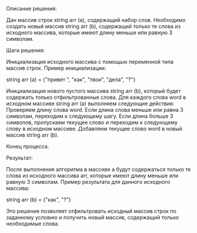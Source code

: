 Описание решения:

Дан массив строк string arr (a), содержащий набор слов. Необходимо создать новый массив string arr (b), 
содержащий только те слова из исходного массива, которые имеют длину меньше или равную 3 символам.

Шаги решения:

Инициализация исходного массива с помощью переменной типа массив строк. 
Пример инициализации:

string arr (a) = {"привет ", "как", "твои", "дела", "?"}

Инициализация нового пустого массива string arr (b), который будет содержать только отфильтрованные слова.
Для каждого слова word в исходном массиве string arr (a) выполняем следующие действия:
Проверяем длину слова word. Если длина слова меньше или равна 3 символам,
переходим к следующему шагу. Если длина больше 3 символов, пропускаем текущее слово и переходим 
к следующему слову в исходном массиве.
Добавляем текущее слово word в новый массив string arr (b).

Конец процесса.

Результат:

После выполнения алгоритма в массиве a будут содержаться только те слова из исходного массива arr, 
которые имеют длину меньше или равную 3 символам.
Пример результата для данного исходного массива:

string arr (b) = {"как", "?"}

Это решение позволяет отфильтровать исходный массив строк по заданному условию и получить новый массив, 
содержащий только необходимые слова.






